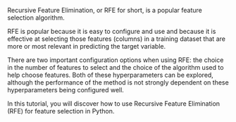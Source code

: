 Recursive Feature Elimination, or RFE for short, is a popular feature selection algorithm.

RFE is popular because it is easy to configure and use and because it is effective at selecting those features (columns) in a training dataset that are more or most relevant in predicting the target variable.

There are two important configuration options when using RFE: the choice in the number of features to select and the choice of the algorithm used to help choose features. Both of these hyperparameters can be explored, although the performance of the method is not strongly dependent on these hyperparameters being configured well.

In this tutorial, you will discover how to use Recursive Feature Elimination (RFE) for feature selection in Python.
